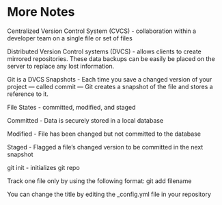 # More Notes 


Centralized Version Control System (CVCS) - collaboration within a developer team on a single file or set of files

Distributed Version Control systems (DVCS) - allows clients to create mirrored repositories. These data backups can be easily be placed on the server to replace any lost information.

Git is a DVCS
Snapshots - Each time you save a changed version of your project — called commit — Git creates a snapshot of the file and stores a reference to it. 

File States - committed, modified, and staged

Committed - Data is securely stored in a local database

Modified - File has been changed but not committed to the database

Staged - Flagged a file’s changed version to be committed in the next snapshot

git init - initializes git repo

Track one file only by using the following format:
git add filename

You can change the title by editing the _config.yml file in your repository

